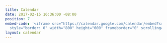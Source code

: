 ```yaml
---
title: Calendar
date: 2017-02-15 16:36:00 -08:00
position: 7
embed-code: '<iframe src="https://calendar.google.com/calendar/embed?src=nsn5sm512v8ui9686s9ot7gh1s%40group.calendar.google.com&ctz=America/Los_Angeles"
  style="border: 0" width="800" height="600" frameborder="0" scrolling="no"></iframe>'
layout: calendar
---
```


